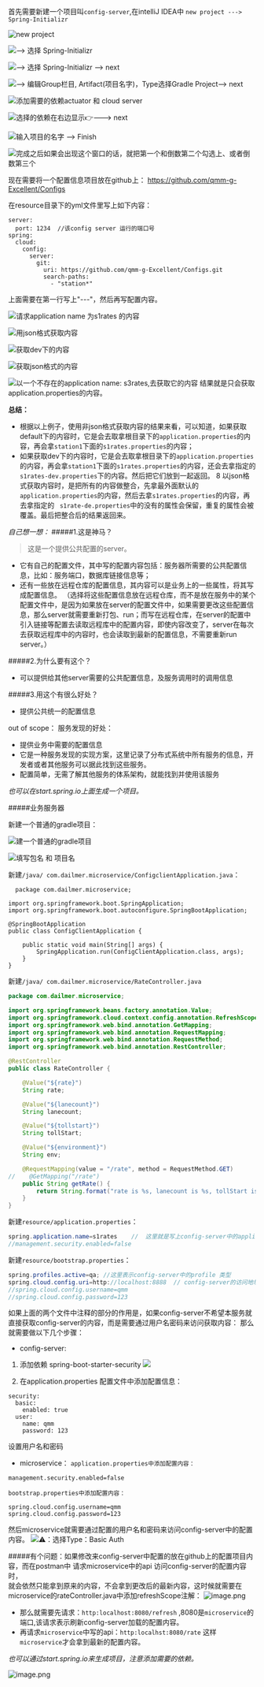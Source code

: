 首先需要新建一个项目叫`config-server`,在intelliJ IDEA中 `new
 project ---> Spring-Initializr`

![new project ](http://upload-images.jianshu.io/upload_images/2039222-d6df70681d6849a8.png?imageMogr2/auto-orient/strip%7CimageView2/2/w/1240)

![--> 选择 Spring-Initializr](http://upload-images.jianshu.io/upload_images/2039222-879836e77aaa8056.png?imageMogr2/auto-orient/strip%7CimageView2/2/w/1240)


![--> 选择 Spring-Initializr --> next](http://upload-images.jianshu.io/upload_images/2039222-2a93fc40e04287e1.png?imageMogr2/auto-orient/strip%7CimageView2/2/w/1240)

![--> 编辑Group栏目, Artifact(项目名字)，Type选择Gradle  Project--> next](http://upload-images.jianshu.io/upload_images/2039222-f76e5861c9dd855c.png?imageMogr2/auto-orient/strip%7CimageView2/2/w/1240)


![添加需要的依赖actuator 和 cloud server](http://upload-images.jianshu.io/upload_images/2039222-fddb44547bab4e13.png?imageMogr2/auto-orient/strip%7CimageView2/2/w/1240)

![选择的依赖在右边显示👉---> next ](http://upload-images.jianshu.io/upload_images/2039222-d69b4968d8c92f4c.png?imageMogr2/auto-orient/strip%7CimageView2/2/w/1240)

![输入项目的名字 --> Finish](http://upload-images.jianshu.io/upload_images/2039222-81dc55a2bb17fa16.png?imageMogr2/auto-orient/strip%7CimageView2/2/w/1240)


![完成之后如果会出现这个窗口的话，就把第一个和倒数第二个勾选上、或者倒数第三个](http://upload-images.jianshu.io/upload_images/2039222-4958c58ecb6d257d.png?imageMogr2/auto-orient/strip%7CimageView2/2/w/1240)

现在需要将一个配置信息项目放在github上：
https://github.com/qmm-g-Excellent/Configs

  在resource目录下的yml文件里写上如下内容：
  
```
server:
  port: 1234  //该config server 运行的端口号
spring:
  cloud:
    config:
      server:
        git:
          uri: https://github.com/qmm-g-Excellent/Configs.git
          search-paths:
            - "station*"
```
上面需要在第一行写上"---"，然后再写配置内容。

![请求application name 为s1rates 的内容](http://upload-images.jianshu.io/upload_images/2039222-0bd568df4ef907df.png?imageMogr2/auto-orient/strip%7CimageView2/2/w/1240)


![用json格式获取内容](http://upload-images.jianshu.io/upload_images/2039222-4d8f6d2dcc273230.png?imageMogr2/auto-orient/strip%7CimageView2/2/w/1240)


![获取dev下的内容](http://upload-images.jianshu.io/upload_images/2039222-48efafe5b0276830.png?imageMogr2/auto-orient/strip%7CimageView2/2/w/1240)

![获取json格式的内容](http://upload-images.jianshu.io/upload_images/2039222-f1abc2ba990b01a8.png?imageMogr2/auto-orient/strip%7CimageView2/2/w/1240)
 

![以一个不存在的application name: s3rates,去获取它的内容](http://upload-images.jianshu.io/upload_images/2039222-66e8c12e1ff364d0.png?imageMogr2/auto-orient/strip%7CimageView2/2/w/1240)
结果就是只会获取application.properties的内容。

**总结：**
* 根据以上例子，使用非json格式获取内容的结果来看，可以知道，如果获取default下的内容时，它是会去取拿根目录下的`application.properties`的内容，再会拿`station1`下面的`s1rates.properties`的内容；
* 如果获取dev下的内容时，它是会去取拿根目录下的`application.properties`的内容，再会拿`station1`下面的`s1rates.properties`的内容，还会去拿指定的`s1rates-dev.properties`下的内容。然后把它们放到一起返回。
8 以json格式获取内容时，是把所有的内容做整合，先拿最外面默认的`application.properties`的内容，然后去拿`s1rates.properties`的内容，再去拿指定的 ` s1rate-de.properties`中的没有的属性会保留，重复的属性会被覆盖。最后把整合后的结果返回来。



*自己想一想：*
#####1.这是神马？
 >这是一个提供公共配置的server。  
 * 它有自己的配置文件，其中写的配置内容包括：服务器所需要的公共配置信息，比如：服务端口，数据库链接信息等；  
 * 还有一些放在远程仓库的配置信息，其内容可以是业务上的一些属性，将其写成配置信息。
（选择将这些配置信息放在远程仓库，而不是放在服务中的某个配置文件中，是因为如果放在server的配置文件中，如果需要更改这些配置信息，那么server就需要重新打包、run；而写在远程仓库，在server的配置中引入链接等配置去读取远程库中的配置内容，即使内容改变了，server在每次去获取远程库中的内容时，也会读取到最新的配置信息，不需要重新run server。）


#####2.为什么要有这个？
* 可以提供给其他server需要的公共配置信息，及服务调用时的调用信息

#####3.用这个有很么好处？
* 提供公共统一的配置信息

out of scope：
服务发现的好处：
* 提供业务中需要的配置信息
* 它是一种服务发现的实现方案，这里记录了分布式系统中所有服务的信息，开发者或者其他服务可以据此找到这些服务。
* 配置简单，无需了解其他服务的体系架构，就能找到并使用该服务

*也可以在start.spring.io上面生成一个项目。*

#####业务服务器

新建一个普通的gradle项目：

![建一个普通的gradle项目](http://upload-images.jianshu.io/upload_images/2039222-0deaca6aa6c56b9f.png?imageMogr2/auto-orient/strip%7CimageView2/2/w/1240)

![填写包名 和 项目名 ](http://upload-images.jianshu.io/upload_images/2039222-198f82b92a0af9dc.png?imageMogr2/auto-orient/strip%7CimageView2/2/w/1240)

新建`/java/ com.dailmer.microservice/ConfigclientApplication.java`：
```
  package com.dailmer.microservice;

import org.springframework.boot.SpringApplication;
import org.springframework.boot.autoconfigure.SpringBootApplication;

@SpringBootApplication
public class ConfigClientApplication {

	public static void main(String[] args) {
		SpringApplication.run(ConfigClientApplication.class, args);
	}
}

```

新建`/java/ com.dailmer.microservice/RateController.java` 

```java
package com.dailmer.microservice;

import org.springframework.beans.factory.annotation.Value;
import org.springframework.cloud.context.config.annotation.RefreshScope;
import org.springframework.web.bind.annotation.GetMapping;
import org.springframework.web.bind.annotation.RequestMapping;
import org.springframework.web.bind.annotation.RequestMethod;
import org.springframework.web.bind.annotation.RestController;

@RestController
public class RateController {

    @Value("${rate}")
    String rate;

    @Value("${lanecount}")
    String lanecount;

    @Value("${tollstart}")
    String tollStart;

    @Value("${environment}")
    String env;

    @RequestMapping(value = "/rate", method = RequestMethod.GET)
//    @GetMapping("/rate")
    public String getRate() {
        return String.format("rate is %s, lanecount is %s, tollStart is %s", rate, lanecount, tollStart);
    }
}
```


新建`resource/application.properties`：
```java
spring.application.name=s1rates    //  这里就是写上config-server中的application name
//management.security.enabled=false
```
新建`resource/bootstrap.properties`：

```java
spring.profiles.active=qa; //这里表示config-server中的profile 类型
spring.cloud.config.uri=http://localhost:8888  // config-server的访问地址
//spring.cloud.config.username=qmm
//spring.cloud.config.password=123
```

如果上面的两个文件中注释的部分的作用是，如果config-server不希望本服务就直接获取config-server的内容，而是需要通过用户名密码来访问获取内容：
那么就需要做以下几个步骤：
* config-server:
 1. 添加依赖 spring-boot-starter-security
    ![](http://upload-images.jianshu.io/upload_images/2039222-9f41e24b6adcfdcb.png?imageMogr2/auto-orient/strip%7CimageView2/2/w/1240)
 
 2. 在application.properties 配置文件中添加配置信息：
 ```
 security:
   basic:
     enabled: true
   user:
     name: qmm
     password: 123
 ```
  设置用户名和密码
 
* microservice：
`application.properties中添加配置内容：`
```
management.security.enabled=false
```
`bootstrap.properties中添加配置内容：`
```
spring.cloud.config.username=qmm
spring.cloud.config.password=123
```

 然后microservice就需要通过配置的用户名和密码来访问config-server中的配置内容。
 ![⚠️：选择Type：Basic Auth ](http://upload-images.jianshu.io/upload_images/2039222-e5b43bcfdf8459ff.png?imageMogr2/auto-orient/strip%7CimageView2/2/w/1240)

#####有个问题：如果修改来config-server中配置的放在github上的配置项目内容，而在postman中 请求microservice中的api 访问config-server的配置内容时，  
就会依然只能拿到原来的内容，不会拿到更改后的最新内容，这时候就需要在microservice的rateController.java中添加refreshScope注解：
![image.png](http://upload-images.jianshu.io/upload_images/2039222-a12c2d1f950baf04.png?imageMogr2/auto-orient/strip%7CimageView2/2/w/1240)
* 那么就需要先请求：`http:localhost:8080/refresh` ,8080是`microservice`的端口,该请求表示刷新config-server加载的配置内容。
* 再请求`microservice`中写的api：`http:localhst:8080/rate`
这样`microservice`才会拿到最新的配置内容。

*也可以通过start.spring.io来生成项目，注意添加需要的依赖。*

![image.png](http://upload-images.jianshu.io/upload_images/2039222-c6b4d7f8cbeeb7ec.png?imageMogr2/auto-orient/strip%7CimageView2/2/w/1240)